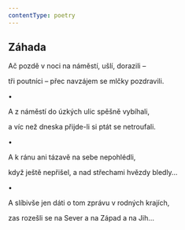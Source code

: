 ```yaml
---
contentType: poetry
---
```


<section>

# Záhada

Ač pozdě v noci na náměstí, ušlí, dorazili – 

tři poutníci – přec navzájem se mlčky pozdravili. 

•

A z náměstí do úzkých ulic spěšně vybíhali, 

a víc než dneska přijde-li si ptát se netroufali. 

•

A k ránu ani tázavě na sebe nepohlédli, 

když ještě nepřišel, a nad střechami hvězdy bledly… 

•

A slíbivše jen dáti o tom zprávu v rodných krajích, 

zas rozešli se na Sever a na Západ a na Jih…

</section>
